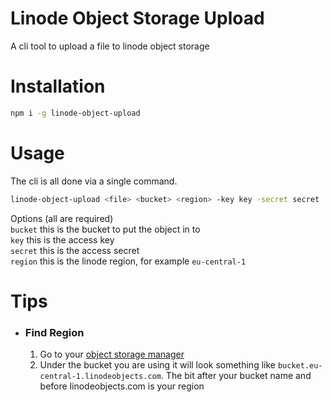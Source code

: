 # Linode Object Storage Upload
A cli tool to upload a file to linode object storage

# Installation
```bash
npm i -g linode-object-upload
```

# Usage
The cli is all done via a single command.
```bash
linode-object-upload <file> <bucket> <region> -key key -secret secret
```

Options (all are required)<br>
`bucket` this is the bucket to put the object in to<br>
`key` this is the access key<br>
`secret` this is the access secret<br>
`region` this is the linode region, for example `eu-central-1`

# Tips
- ### Find Region
    1) Go to your [object storage manager](https://cloud.linode.com/object-storage/buckets)
    2) Under the bucket you are using it will look something like `bucket.eu-central-1.linodeobjects.com`. The bit after your bucket name and before linodeobjects.com is your region